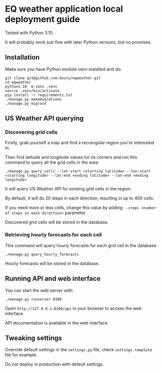 # EQ weather application local deployment guide

Tested with Python 3.10.

It will probably work just fine with later Python versions, but no promises.

## Installation

Make sure you have Python module venv installed and do:

```
git clone git@github.com:Goury/eqweather.git
cd eqweather
python3.10 -m venv .venv
source .venv/bin/activate
pip install -r requirements.txt 
./manage.py makemigrations
./manage.py migrate
```

## US Weather API querying

### Discovering grid cells

Firstly, grab yourself a map and find a recrangular region you're interested in.

Then find latitude and longitude values for its corners and run this command to query all the grid cells in the area:

```
./manage.py query_cells --lat-start <starting latitude> --lon-start <starting longitude> --lat-end <ending latitude> --lon-end <ending longitude>
```

It will query US Weather API for existing grid cells in the region.

By default, it will do 20 steps in each direction, resulting in up to 400 cells.

If you need more or less cells, change this value by adding `--steps <number of steps in each direction>` parameter.

Discovered grid cells will be stored in the database.

### Retrieving hourly forecasts for each cell 

This command will query hourly forecasts for each grid cell in the database:

```
./manage.py query_hourly_forecasts
```

Hourly forecasts will be stored in the database.

## Running API and web interface

You can start the web server with:

```
./manage.py runserver 8100
```

Open `http://127.0.0.1:8100/api` in your browser to access the web interface.

API documentation is available in the web interface.

## Tweaking settings

Override default settings in the `settings.py` file, check `settings.template` file for example.

Do not deploy in production with default settings.
